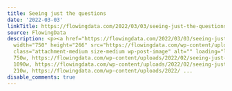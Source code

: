 ```yaml
---
title: Seeing just the questions
date: '2022-03-03'
linkTitle: https://flowingdata.com/2022/03/03/seeing-just-the-questions/
source: FlowingData
description: <p><a href="https://flowingdata.com/2022/03/03/seeing-just-the-questions/"><img
  width="750" height="266" src="https://flowingdata.com/wp-content/uploads/2022/02/seeing-just-questions-750x266.png"
  class="attachment-medium size-medium wp-post-image" alt="" loading="lazy" srcset="https://flowingdata.com/wp-content/uploads/2022/02/seeing-just-questions-750x266.png
  750w, https://flowingdata.com/wp-content/uploads/2022/02/seeing-just-questions-1090x387.png
  1090w, https://flowingdata.com/wp-content/uploads/2022/02/seeing-just-questions-210x75.png
  210w, https://flowingdata.com/wp-content/uploads/2022/ ...
disable_comments: true
---
```

<p><a href="https://flowingdata.com/2022/03/03/seeing-just-the-questions/"><img width="750" height="266" src="https://flowingdata.com/wp-content/uploads/2022/02/seeing-just-questions-750x266.png" class="attachment-medium size-medium wp-post-image" alt="" loading="lazy" srcset="https://flowingdata.com/wp-content/uploads/2022/02/seeing-just-questions-750x266.png 750w, https://flowingdata.com/wp-content/uploads/2022/02/seeing-just-questions-1090x387.png 1090w, https://flowingdata.com/wp-content/uploads/2022/02/seeing-just-questions-210x75.png 210w, https://flowingdata.com/wp-content/uploads/2022/ ...